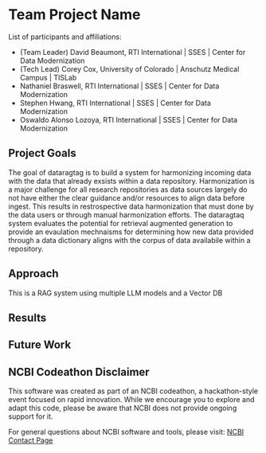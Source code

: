 # Team Project Name

List of participants and affiliations:
- (Team Leader) David Beaumont, RTI International | SSES | Center for Data Modernization
- (Tech Lead) Corey Cox, University of Colorado | Anschutz Medical Campus | TISLab
- Nathaniel Braswell, RTI International | SSES | Center for Data Modernization
- Stephen Hwang, RTI International | SSES | Center for Data Modernization
- Oswaldo Alonso Lozoya, RTI International | SSES | Center for Data Modernization

## Project Goals
The goal of dataragtag is to build a system for harmonizing incoming data with the data that already exsists within a data repository. Harmonization is a major challenge for all research repositories as data sources largely do not have either the clear guidance and/or resources to align data before ingest. This results in restrospective data harmonization that must done by the data users or through manual harmonization efforts. The dataragtaq system evaluates the potential for retrieval augmented generation to provide an evaulation mechnaisms for determining how new data provided through a data dictionary aligns with the corpus of data availabile within a repository. 

## Approach
This is a RAG system using multiple LLM models and a Vector DB

## Results

## Future Work

## NCBI Codeathon Disclaimer
This software was created as part of an NCBI codeathon, a hackathon-style event focused on rapid innovation. While we encourage you to explore and adapt this code, please be aware that NCBI does not provide ongoing support for it.

For general questions about NCBI software and tools, please visit: [NCBI Contact Page](https://www.ncbi.nlm.nih.gov/home/about/contact/)

